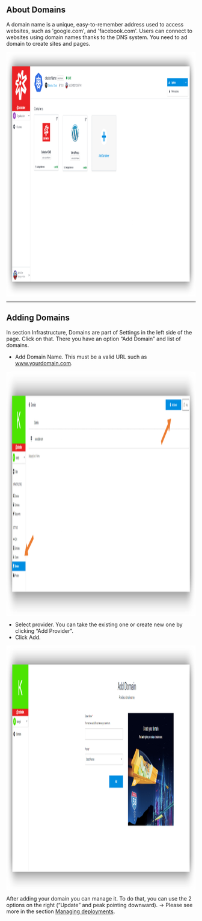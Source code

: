 ## About Domains

A domain name is a unique, easy-to-remember address used to access websites, such as 'google.com', and 'facebook.com'. Users can connect to websites using domain names thanks to the DNS system. You need to ad domain to create sites and pages.

<a href="domains1.png" target="_top"><img src="domains1.png" style="width:1100px;height:650px; margin: auto; display: block"></a>

---

## Adding Domains

In section Infrastructure, Domains are part of Settings in the left side of the page. Click on that. There you have an option “Add Domain” and list of domains.

- Add Domain Name. This must be a valid URL such as www.yourdomain.com.

<a href="domains2.png" target="_top"><img src="domains2.png" style="width:1100px;height:650px; margin: auto; display: block"></a>

- Select provider. You can take the existing one or create new one by clicking “Add Provider”.
- Click Add.

<a href="domains3.png" target="_top"><img src="domains3.png" style="width:1100px;height:650px; margin: auto; display: block"></a>

After adding your domain you can manage it. To do that, you can use the 2 options on the right (“Update” and peak pointing downward). -> Please see more in the section [Managing deployments](/infrastructure/deployments/#managing-deployments). 